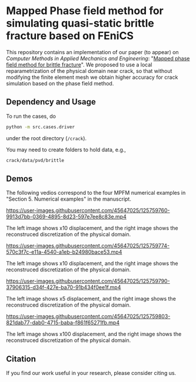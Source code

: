 # Mapped Phase field method for simulating quasi-static brittle fracture based on FEniCS

This repository contains an implementation of our paper (to appear) on _Computer Methods in Applied Mechanics and Engineering_: "[Mapped phase field method for brittle fracture](https://www.journals.elsevier.com/computer-methods-in-applied-mechanics-and-engineering)". We proposed to use a local reparametrization of the physical domain near crack, so that without modifying the finite element mesh we obtain higher accuracy for crack simulation based on the phase field method.

## Dependency and Usage

To run the cases, do
```bash
python -m src.cases.driver
```
under the root directory (```/crack```).

You may need to create folders to hold data, e.g.,
```bash
crack/data/pvd/brittle
```

## Demos

The following vedios correspond to the four MPFM numerical examples in "Section 5. Numerical examples" in the manuscript.
 
https://user-images.githubusercontent.com/45647025/125759760-9913d7bb-0369-4895-8d23-597e7ee8c83e.mp4

The left image shows x10 displacement, and the right image shows the reconstruced discretization of the physical domain.

https://user-images.githubusercontent.com/45647025/125759774-570c3f7c-e11a-4540-a1eb-b24980bace53.mp4

The left image shows x10 displacement, and the right image shows the reconstruced discretization of the physical domain.

https://user-images.githubusercontent.com/45647025/125759790-37906315-d34f-427e-ba70-91b434f0ee1f.mp4

The left image shows x5 displacement, and the right image shows the reconstruced discretization of the physical domain.

https://user-images.githubusercontent.com/45647025/125759803-821dab77-dab0-4715-baba-f861f65271fb.mp4

The left image shows x100 displacement, and the right image shows the reconstruced discretization of the physical domain.

## Citation

If you find our work useful in your research, please consider citing us.
